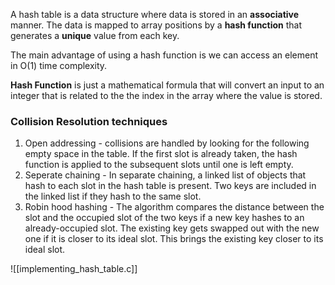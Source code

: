 A hash table is a data structure where data is stored in an **associative** manner. The data is mapped to array positions by a **hash function** that generates a **unique** value from each key.

The main advantage of using a hash function is we can access an element in O(1) time complexity.

**Hash Function** is just a mathematical formula that will convert an input to an integer that is related to the the index in the array where the value is stored.


### Collision Resolution techniques
1. Open addressing - collisions are handled by looking for the following empty space in the table. If the first slot is already taken, the hash function is applied to the subsequent slots until one is left empty.
2. Seperate chaining - In separate chaining, a linked list of objects that hash to each slot in the hash table is present. Two keys are included in the linked list if they hash to the same slot.
3. Robin hood hashing - The algorithm compares the distance between the slot and the occupied slot of the two keys if a new key hashes to an already-occupied slot. The existing key gets swapped out with the new one if it is closer to its ideal slot. This brings the existing key closer to its ideal slot.

![[implementing_hash_table.c]]